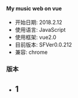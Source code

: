 #### My music web on vue

* 开始日期: 2018.2.12
* 使用语言: JavaScript
* 使用框架: vue2.0
* 目前版本: SFVer0.0.212
* 兼容: chrome


### 版本
+ 1
    - 